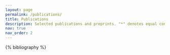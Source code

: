```yaml
---
layout: page
permalink: /publications/
title: Publications
description: Selected publications and preprints. "*" denotes equal contribution.
nav: true
nav_order: 2
---
```


<!-- _pages/publications.md -->
<div class="publications">

{% bibliography %}

</div>
